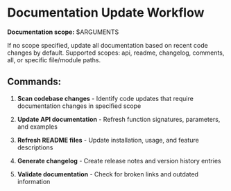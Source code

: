 # Documentation Update Workflow

**Documentation scope:** $ARGUMENTS

If no scope specified, update all documentation based on recent code changes by default.
Supported scopes: api, readme, changelog, comments, all, or specific file/module paths.

## Commands:

1. **Scan codebase changes** - Identify code updates that require documentation changes in specified scope

2. **Update API documentation** - Refresh function signatures, parameters, and examples  

3. **Refresh README files** - Update installation, usage, and feature descriptions

4. **Generate changelog** - Create release notes and version history entries

5. **Validate documentation** - Check for broken links and outdated information